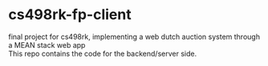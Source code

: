 # cs498rk-fp-client
final project for cs498rk, implementing a web dutch auction system through a MEAN stack web app
<br>
This repo contains the code for the backend/server side.
